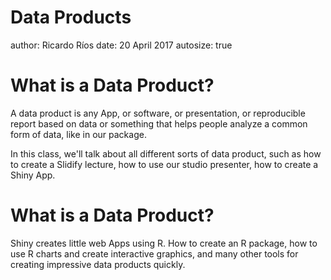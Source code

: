 Data Products
========================================================
author: Ricardo Ríos
date: 20 April 2017
autosize: true

What is a Data Product?
========================================================

A data product is any App, or software, or presentation, or reproducible
report based on data or something that helps people
analyze a common form of data, like in our package.

In this class, we'll talk about all
different sorts of data product, such as how to create a Slidify lecture, how to use our studio presenter, how to create a Shiny
App.


What is a Data Product?
========================================================

Shiny creates little web Apps using
R. How to create an R package, how to use R
charts and create interactive graphics, and many other tools for creating
impressive data products quickly.
